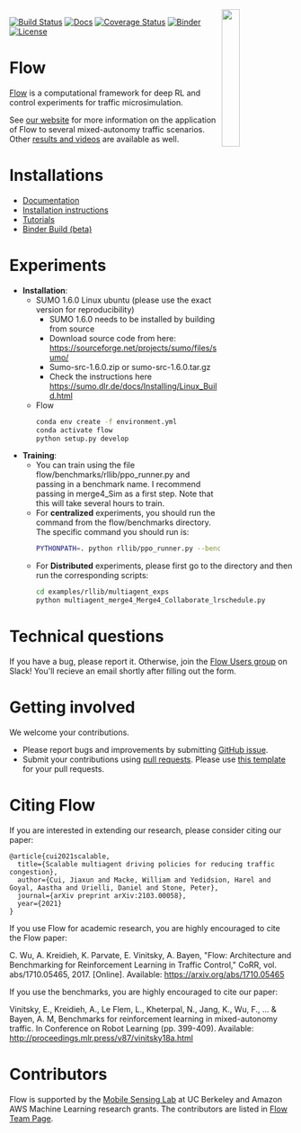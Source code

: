 <img src="docs/img/square_logo.png" align="right" width="25%"/>

[![Build Status](https://travis-ci.com/flow-project/flow.svg?branch=master)](https://travis-ci.com/flow-project/flow)
[![Docs](https://readthedocs.org/projects/flow/badge)](http://flow.readthedocs.org/en/latest/)
[![Coverage Status](https://coveralls.io/repos/github/flow-project/flow/badge.svg?branch=master)](https://coveralls.io/github/flow-project/flow?branch=master)
[![Binder](https://mybinder.org/badge_logo.svg)](https://mybinder.org/v2/gh/flow-project/flow/binder)
[![License](https://img.shields.io/badge/license-MIT-blue.svg)](https://github.com/flow-project/flow/blob/master/LICENSE.md)

# Flow

[Flow](https://flow-project.github.io/) is a computational framework for deep RL and control experiments for traffic microsimulation.

See [our website](https://flow-project.github.io/) for more information on the application of Flow to several mixed-autonomy traffic scenarios. Other [results and videos](https://sites.google.com/view/ieee-tro-flow/home) are available as well.

# Installations

- [Documentation](https://flow.readthedocs.org/en/latest/)
- [Installation instructions](http://flow.readthedocs.io/en/latest/flow_setup.html)
- [Tutorials](https://github.com/flow-project/flow/tree/master/tutorials)
- [Binder Build (beta)](https://mybinder.org/v2/gh/flow-project/flow/binder)

# Experiments
- **Installation**:
    - SUMO 1.6.0 Linux ubuntu (please use the exact version for reproducibility)
        - SUMO 1.6.0 needs to be installed by building from source
        - Download source code from here: https://sourceforge.net/projects/sumo/files/sumo/
        - Sumo-src-1.6.0.zip or sumo-src-1.6.0.tar.gz
        - Check the instructions here https://sumo.dlr.de/docs/Installing/Linux_Build.html
    - Flow
        ```bash
        conda env create -f environment.yml
        conda activate flow
        python setup.py develop
        ```
- **Training**:
    - You can train using the file flow/benchmarks/rllib/ppo\_runner.py and passing in a benchmark name. I recommend passing in merge4\_Sim as a first step. Note that this will take several hours to train.
    - For **centralized** experiments, you should run the command from the flow/benchmarks directory. The specific command you should run is: 
        ```bash
        PYTHONPATH=. python rllib/ppo_runner.py --benchmark_name merge4_Sim --num_cpus  number_of_cores --lr 5e-5 --num_rollouts 2
        ```
    - For **Distributed** experiments, please first go to the directory and then run the corresponding scripts:
        ```bash
        cd examples/rllib/multiagent_exps
        python multiagent_merge4_Merge4_Collaborate_lrschedule.py 
        ```

# Technical questions

If you have a bug, please report it. Otherwise, join the [Flow Users group](https://forms.gle/CuVBu6QtX3dfNaxz6) on Slack! You'll recieve an email shortly after filling out the form. 

# Getting involved

We welcome your contributions.

- Please report bugs and improvements by submitting [GitHub issue](https://github.com/flow-project/flow/issues).
- Submit your contributions using [pull requests](https://github.com/flow-project/flow/pulls). Please use [this template](https://github.com/flow-project/flow/blob/master/.github/PULL_REQUEST_TEMPLATE.md) for your pull requests.

# Citing Flow
If you are interested in extending our research, please consider citing our paper:
```
@article{cui2021scalable,
  title={Scalable multiagent driving policies for reducing traffic congestion},
  author={Cui, Jiaxun and Macke, William and Yedidsion, Harel and Goyal, Aastha and Urielli, Daniel and Stone, Peter},
  journal={arXiv preprint arXiv:2103.00058},
  year={2021}
}
```

If you use Flow for academic research, you are highly encouraged to cite the Flow paper:

C. Wu, A. Kreidieh, K. Parvate, E. Vinitsky, A. Bayen, "Flow: Architecture and Benchmarking for Reinforcement Learning in Traffic Control," CoRR, vol. abs/1710.05465, 2017. [Online]. Available: https://arxiv.org/abs/1710.05465

If you use the benchmarks, you are highly encouraged to cite our paper:

Vinitsky, E., Kreidieh, A., Le Flem, L., Kheterpal, N., Jang, K., Wu, F., ... & Bayen, A. M,  Benchmarks for reinforcement learning in mixed-autonomy traffic. In Conference on Robot Learning (pp. 399-409). Available: http://proceedings.mlr.press/v87/vinitsky18a.html

# Contributors

Flow is supported by the [Mobile Sensing Lab](http://bayen.eecs.berkeley.edu/) at UC Berkeley and Amazon AWS Machine Learning research grants. The contributors are listed in [Flow Team Page](https://flow-project.github.io/team.html).
